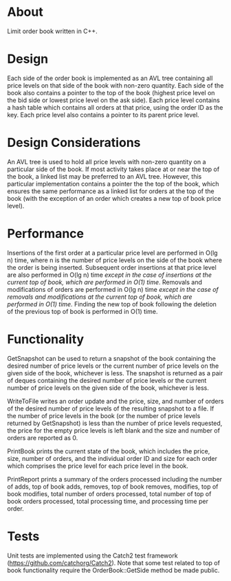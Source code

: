 # About

Limit order book written in C++.  

# Design

Each side of the order book is implemented as an AVL tree containing all price levels on that side of the book with 
non-zero quantity.  Each side of the book also contains a pointer to the top of the book (highest price level on the bid 
side or lowest price level on the ask side).  Each price level contains a hash table which contains all orders at that 
price, using the order ID as the key.  Each price level also contains a pointer to its parent price level.

# Design Considerations

An AVL tree is used to hold all price levels with non-zero quantity on a particular side of the book.  If most activity 
takes place at or near the top of the book, a linked list may be preferred to an AVL tree.  However, this particular 
implementation contains a pointer the the top of the book, which ensures the same performance as a linked list for 
orders at the top of the book (with the exception of an order which creates a new top of book price level).  

# Performance

Insertions of the first order at a particular price level are performed in O(lg n) time, where n is the number of price 
levels on the side of the book where the order is being inserted.  Subsequent order insertions at that price level are 
also performed in O(lg n) time _except in the case of insertions at the current top of book, which are performed in O(1) 
time_.  Removals and modifications of orders are performed in O(lg n) time _except in the case of removals and modifications 
at the current top of book, which are performed in O(1) time._  Finding the new top of book following the deletion of 
the previous top of book is performed in O(1) time.

# Functionality

GetSnapshot can be used to return a snapshot of the book containing the desired number of price levels or the current 
number of price levels on the given side of the book, whichever is less.  The snapshot is returned as a pair of deques 
containing the desired number of price levels or the current number of price levels on the given side of the book, 
whichever is less.

WriteToFile writes an order update and the price, size, and number of orders of the desired number of price levels of 
the resulting snapshot to a file.  If the number of price levels in the book (or the number of price levels returned by 
GetSnapshot) is less than the number of price levels requested, the price for the empty price levels is left blank and 
the size and number of orders are reported as 0. 

PrintBook prints the current state of the book, which includes the price, size, number of orders, and the 
individual order ID and size for each order which comprises the price level for each price level in the book.

PrintReport prints a summary of the orders processed including the number of adds, top of book adds, removes, top of book
removes, modifies, top of book modifies, total number of orders processed, total number of top of book orders processed, 
total processing time, and processing time per order. 

# Tests

Unit tests are implemented using the Catch2 test framework (https://github.com/catchorg/Catch2).  Note that some test 
related to top of book functionality require the OrderBook::GetSide method be made public. 